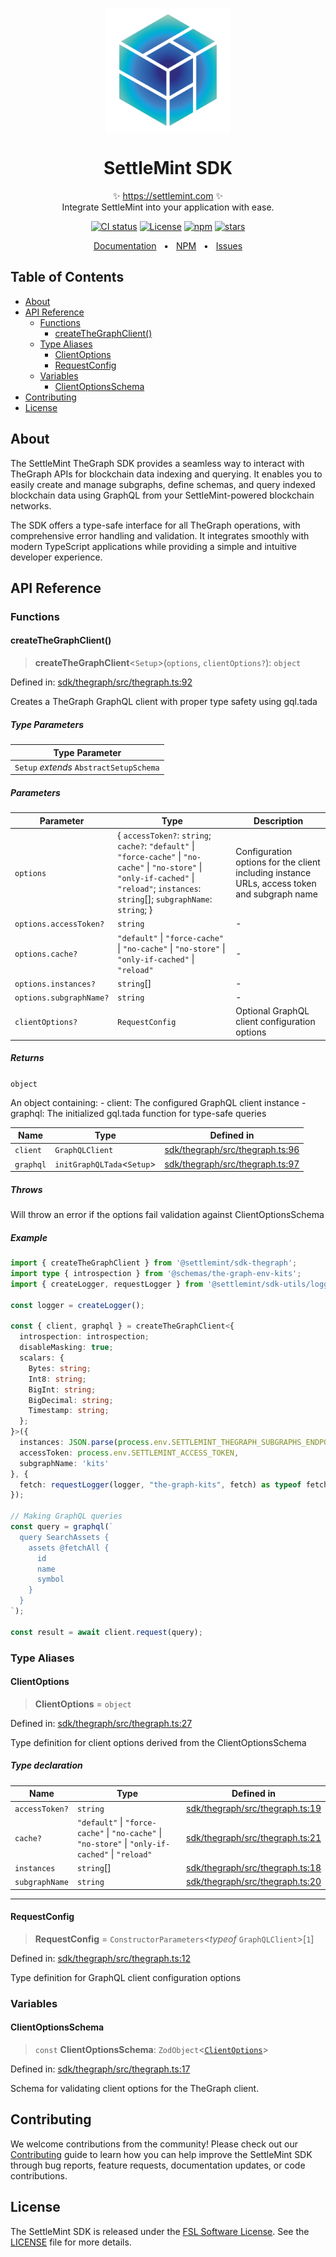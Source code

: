 <p align="center">
  <img src="https://github.com/settlemint/sdk/blob/main/logo.svg" width="200px" align="center" alt="SettleMint logo" />
  <h1 align="center">SettleMint SDK</h1>
  <p align="center">
    ✨ <a href="https://settlemint.com">https://settlemint.com</a> ✨
    <br/>
    Integrate SettleMint into your application with ease.
  </p>
</p>

<p align="center">
<a href="https://github.com/settlemint/sdk/actions?query=branch%3Amain"><img src="https://github.com/settlemint/sdk/actions/workflows/build.yml/badge.svg?event=push&branch=main" alt="CI status" /></a>
<a href="https://fsl.software" rel="nofollow"><img src="https://img.shields.io/npm/l/@settlemint/sdk-thegraph" alt="License"></a>
<a href="https://www.npmjs.com/package/@settlemint/sdk-thegraph" rel="nofollow"><img src="https://img.shields.io/npm/dw/@settlemint/sdk-thegraph" alt="npm"></a>
<a href="https://github.com/settlemint/sdk" rel="nofollow"><img src="https://img.shields.io/github/stars/settlemint/sdk" alt="stars"></a>
</p>

<div align="center">
  <a href="https://console.settlemint.com/documentation">Documentation</a>
  <span>&nbsp;&nbsp;•&nbsp;&nbsp;</span>
  <a href="https://www.npmjs.com/package/@settlemint/sdk-thegraph">NPM</a>
  <span>&nbsp;&nbsp;•&nbsp;&nbsp;</span>
  <a href="https://github.com/settlemint/sdk/issues">Issues</a>
  <br />
</div>

## Table of Contents

- [About](#about)
- [API Reference](#api-reference)
  - [Functions](#functions)
    - [createTheGraphClient()](#createthegraphclient)
  - [Type Aliases](#type-aliases)
    - [ClientOptions](#clientoptions)
    - [RequestConfig](#requestconfig)
  - [Variables](#variables)
    - [ClientOptionsSchema](#clientoptionsschema)
- [Contributing](#contributing)
- [License](#license)

## About

The SettleMint TheGraph SDK provides a seamless way to interact with TheGraph APIs for blockchain data indexing and querying. It enables you to easily create and manage subgraphs, define schemas, and query indexed blockchain data using GraphQL from your SettleMint-powered blockchain networks.

The SDK offers a type-safe interface for all TheGraph operations, with comprehensive error handling and validation. It integrates smoothly with modern TypeScript applications while providing a simple and intuitive developer experience.

## API Reference

### Functions

#### createTheGraphClient()

> **createTheGraphClient**\<`Setup`\>(`options`, `clientOptions?`): `object`

Defined in: [sdk/thegraph/src/thegraph.ts:92](https://github.com/settlemint/sdk/blob/v2.5.6/sdk/thegraph/src/thegraph.ts#L92)

Creates a TheGraph GraphQL client with proper type safety using gql.tada

##### Type Parameters

| Type Parameter |
| ------ |
| `Setup` *extends* `AbstractSetupSchema` |

##### Parameters

| Parameter | Type | Description |
| ------ | ------ | ------ |
| `options` | \{ `accessToken?`: `string`; `cache?`: `"default"` \| `"force-cache"` \| `"no-cache"` \| `"no-store"` \| `"only-if-cached"` \| `"reload"`; `instances`: `string`[]; `subgraphName`: `string`; \} | Configuration options for the client including instance URLs, access token and subgraph name |
| `options.accessToken?` | `string` | - |
| `options.cache?` | `"default"` \| `"force-cache"` \| `"no-cache"` \| `"no-store"` \| `"only-if-cached"` \| `"reload"` | - |
| `options.instances?` | `string`[] | - |
| `options.subgraphName?` | `string` | - |
| `clientOptions?` | `RequestConfig` | Optional GraphQL client configuration options |

##### Returns

`object`

An object containing:
         - client: The configured GraphQL client instance
         - graphql: The initialized gql.tada function for type-safe queries

| Name | Type | Defined in |
| ------ | ------ | ------ |
| `client` | `GraphQLClient` | [sdk/thegraph/src/thegraph.ts:96](https://github.com/settlemint/sdk/blob/v2.5.6/sdk/thegraph/src/thegraph.ts#L96) |
| `graphql` | `initGraphQLTada`\<`Setup`\> | [sdk/thegraph/src/thegraph.ts:97](https://github.com/settlemint/sdk/blob/v2.5.6/sdk/thegraph/src/thegraph.ts#L97) |

##### Throws

Will throw an error if the options fail validation against ClientOptionsSchema

##### Example

```ts
import { createTheGraphClient } from '@settlemint/sdk-thegraph';
import type { introspection } from '@schemas/the-graph-env-kits';
import { createLogger, requestLogger } from '@settlemint/sdk-utils/logging';

const logger = createLogger();

const { client, graphql } = createTheGraphClient<{
  introspection: introspection;
  disableMasking: true;
  scalars: {
    Bytes: string;
    Int8: string;
    BigInt: string;
    BigDecimal: string;
    Timestamp: string;
  };
}>({
  instances: JSON.parse(process.env.SETTLEMINT_THEGRAPH_SUBGRAPHS_ENDPOINTS || '[]'),
  accessToken: process.env.SETTLEMINT_ACCESS_TOKEN,
  subgraphName: 'kits'
}, {
  fetch: requestLogger(logger, "the-graph-kits", fetch) as typeof fetch,
});

// Making GraphQL queries
const query = graphql(`
  query SearchAssets {
    assets @fetchAll {
      id
      name
      symbol
    }
  }
`);

const result = await client.request(query);
```

### Type Aliases

#### ClientOptions

> **ClientOptions** = `object`

Defined in: [sdk/thegraph/src/thegraph.ts:27](https://github.com/settlemint/sdk/blob/v2.5.6/sdk/thegraph/src/thegraph.ts#L27)

Type definition for client options derived from the ClientOptionsSchema

##### Type declaration

| Name | Type | Defined in |
| ------ | ------ | ------ |
| <a id="accesstoken"></a> `accessToken?` | `string` | [sdk/thegraph/src/thegraph.ts:19](https://github.com/settlemint/sdk/blob/v2.5.6/sdk/thegraph/src/thegraph.ts#L19) |
| <a id="cache"></a> `cache?` | `"default"` \| `"force-cache"` \| `"no-cache"` \| `"no-store"` \| `"only-if-cached"` \| `"reload"` | [sdk/thegraph/src/thegraph.ts:21](https://github.com/settlemint/sdk/blob/v2.5.6/sdk/thegraph/src/thegraph.ts#L21) |
| <a id="instances"></a> `instances` | `string`[] | [sdk/thegraph/src/thegraph.ts:18](https://github.com/settlemint/sdk/blob/v2.5.6/sdk/thegraph/src/thegraph.ts#L18) |
| <a id="subgraphname"></a> `subgraphName` | `string` | [sdk/thegraph/src/thegraph.ts:20](https://github.com/settlemint/sdk/blob/v2.5.6/sdk/thegraph/src/thegraph.ts#L20) |

***

#### RequestConfig

> **RequestConfig** = `ConstructorParameters`\<*typeof* `GraphQLClient`\>\[`1`\]

Defined in: [sdk/thegraph/src/thegraph.ts:12](https://github.com/settlemint/sdk/blob/v2.5.6/sdk/thegraph/src/thegraph.ts#L12)

Type definition for GraphQL client configuration options

### Variables

#### ClientOptionsSchema

> `const` **ClientOptionsSchema**: `ZodObject`\<[`ClientOptions`](#clientoptions)\>

Defined in: [sdk/thegraph/src/thegraph.ts:17](https://github.com/settlemint/sdk/blob/v2.5.6/sdk/thegraph/src/thegraph.ts#L17)

Schema for validating client options for the TheGraph client.

## Contributing

We welcome contributions from the community! Please check out our [Contributing](https://github.com/settlemint/sdk/blob/main/.github/CONTRIBUTING.md) guide to learn how you can help improve the SettleMint SDK through bug reports, feature requests, documentation updates, or code contributions.

## License

The SettleMint SDK is released under the [FSL Software License](https://fsl.software). See the [LICENSE](https://github.com/settlemint/sdk/blob/main/LICENSE) file for more details.
